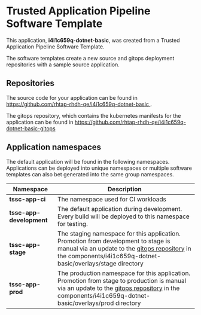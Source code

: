 # Trusted Application Pipeline Software Template

This application, **i4i1c659q-dotnet-basic**, was created from a Trusted Application Pipeline Software Template.

The software templates create a new source and gitops deployment repositories with a sample source application. 

## Repositories

The source code for your application can be found in [https://github.com/rhtap-rhdh-qe/i4i1c659q-dotnet-basic ](https://github.com/rhtap-rhdh-qe/i4i1c659q-dotnet-basic ).
 
The gitops repository, which contains the kubernetes manifests for the application can be found in 
[https://github.com/rhtap-rhdh-qe/i4i1c659q-dotnet-basic-gitops ](https://github.com/rhtap-rhdh-qe/i4i1c659q-dotnet-basic-gitops ) 

## Application namespaces 

The default application will be found in the following namespaces. Applications can be deployed into unique namespaces or multiple software templates can also bet generated into the same group namespaces.  

|  Namespace   |  Description   |  
| -------- | -------- |
| **tssc-app-ci** | The namespace used for CI workloads |
| **tssc-app-development** | The default application during development. Every build will be deployed to this namespace for testing. |
| **tssc-app-stage** | The staging namespace for this application. Promotion from development to stage is manual via an update to the [gitops repository](https://github.com/rhtap-rhdh-qe/i4i1c659q-dotnet-basic-gitops ) in the components/i4i1c659q-dotnet-basic/overlays/stage directory |
| **tssc-app-prod** | The production namespace for this application. Promotion from stage to production is manual via an update to the [gitops repository](https://github.com/rhtap-rhdh-qe/i4i1c659q-dotnet-basic-gitops ) in the components/i4i1c659q-dotnet-basic/overlays/prod directory |